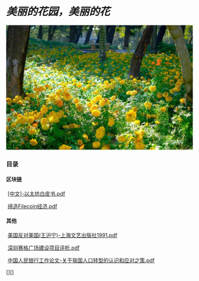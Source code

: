 # *美丽的花园，美丽的花*

<img src="./res/images/4dae828a5c42472be38a1c77aaf74456.jpeg" alt="4dae828a5c42472be38a1c77aaf74456" />

### 目录

#### 区块链

​		[[中文]-以太坊白皮书.pdf][1]

​		[缔造Filecoin经济.pdf][2]

#### 其他

​		[美国反对美国(王沪宁)-上海文艺出版社1991.pdf][3]

​		[深圳赛格广场建设项目评析.pdf][4]

​		[中国人民银行工作论文-关于我国人口转型的认识和应对之策.pdf][5]





[][]


[1]: ./res/books/中文-以太坊白皮书.pdf	"[中文]-以太坊白皮书.pdf"
[2]: ./res/books/缔造Filecoin经济.pdf	"缔造Filecoin经济.pdf"
[3]: ./res/books/美国反对美国(王沪宁)-上海文艺出版社1991.pdf	"test2"
[4]: ./res/books/深圳赛格广场建设项目评析.pdf	"深圳赛格广场建设项目评析.pdf"
[5]: ./res/books/中国人民银行工作论文-关于我国人口转型的认识和应对之策.pdf	"中国人民银行工作论文-关于我国人口转型的认识和应对之策.pdf"



